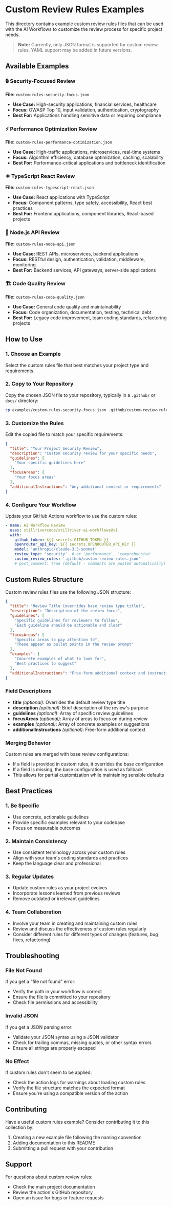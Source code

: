 # Custom Review Rules Examples

This directory contains example custom review rules files that can be used with the AI Workflows to customize the review process for specific project needs.

> **Note:** Currently, only JSON format is supported for custom review rules. YAML support may be added in future versions.

## Available Examples

### 🔒 Security-Focused Review
**File:** `custom-rules-security-focus.json`
- **Use Case:** High-security applications, financial services, healthcare
- **Focus:** OWASP Top 10, input validation, authentication, cryptography
- **Best For:** Applications handling sensitive data or requiring compliance

### ⚡ Performance Optimization Review
**File:** `custom-rules-performance-optimization.json`
- **Use Case:** High-traffic applications, microservices, real-time systems
- **Focus:** Algorithm efficiency, database optimization, caching, scalability
- **Best For:** Performance-critical applications and bottleneck identification

### ⚛️ TypeScript React Review
**File:** `custom-rules-typescript-react.json`
- **Use Case:** React applications with TypeScript
- **Focus:** Component patterns, type safety, accessibility, React best practices
- **Best For:** Frontend applications, component libraries, React-based projects

### 🚀 Node.js API Review
**File:** `custom-rules-node-api.json`
- **Use Case:** REST APIs, microservices, backend applications
- **Focus:** RESTful design, authentication, validation, middleware, monitoring
- **Best For:** Backend services, API gateways, server-side applications

### 🏗️ Code Quality Review
**File:** `custom-rules-code-quality.json`
- **Use Case:** General code quality and maintainability
- **Focus:** Code organization, documentation, testing, technical debt
- **Best For:** Legacy code improvement, team coding standards, refactoring projects

## How to Use

### 1. Choose an Example
Select the custom rules file that best matches your project type and requirements.

### 2. Copy to Your Repository
Copy the chosen JSON file to your repository, typically in a `.github/` or `docs/` directory:

```bash
cp examples/custom-rules-security-focus.json .github/custom-review-rules.json
```

### 3. Customize the Rules
Edit the copied file to match your specific requirements:

```json
{
  "title": "Your Project Security Review",
  "description": "Custom security review for your specific needs",
  "guidelines": [
    "Your specific guidelines here"
  ],
  "focusAreas": [
    "Your focus areas"
  ],
  "additionalInstructions": "Any additional context or requirements"
}
```

### 4. Configure Your Workflow
Update your GitHub Actions workflow to use the custom rules:

```yaml
- name: AI Workflow Review
  uses: stillrivercode/stillriver-ai-workflows@v1
  with:
    github_token: ${{ secrets.GITHUB_TOKEN }}
    openrouter_api_key: ${{ secrets.OPENROUTER_API_KEY }}
    model: 'anthropic/claude-3.5-sonnet'
    review_type: 'security'  # or 'performance', 'comprehensive'
    custom_review_rules: '.github/custom-review-rules.json'
    # post_comment: true (default - comments are posted automatically)
```

## Custom Rules Structure

Custom review rules files use the following JSON structure:

```json
{
  "title": "Review Title (overrides base review type title)",
  "description": "Description of the review focus",
  "guidelines": [
    "Specific guidelines for reviewers to follow",
    "Each guideline should be actionable and clear"
  ],
  "focusAreas": [
    "Specific areas to pay attention to",
    "These appear as bullet points in the review prompt"
  ],
  "examples": [
    "Concrete examples of what to look for",
    "Best practices to suggest"
  ],
  "additionalInstructions": "Free-form additional context and instructions"
}
```

### Field Descriptions

- **title** *(optional)*: Overrides the default review type title
- **description** *(optional)*: Brief description of the review's purpose
- **guidelines** *(optional)*: Array of specific review guidelines
- **focusAreas** *(optional)*: Array of areas to focus on during review
- **examples** *(optional)*: Array of concrete examples or suggestions
- **additionalInstructions** *(optional)*: Free-form additional context

### Merging Behavior

Custom rules are merged with base review configurations:
- If a field is provided in custom rules, it overrides the base configuration
- If a field is missing, the base configuration is used as fallback
- This allows for partial customization while maintaining sensible defaults

## Best Practices

### 1. Be Specific
- Use concrete, actionable guidelines
- Provide specific examples relevant to your codebase
- Focus on measurable outcomes

### 2. Maintain Consistency
- Use consistent terminology across your custom rules
- Align with your team's coding standards and practices
- Keep the language clear and professional

### 3. Regular Updates
- Update custom rules as your project evolves
- Incorporate lessons learned from previous reviews
- Remove outdated or irrelevant guidelines

### 4. Team Collaboration
- Involve your team in creating and maintaining custom rules
- Review and discuss the effectiveness of custom rules regularly
- Consider different rules for different types of changes (features, bug fixes, refactoring)

## Troubleshooting

### File Not Found
If you get a "file not found" error:
- Verify the path in your workflow is correct
- Ensure the file is committed to your repository
- Check file permissions and accessibility

### Invalid JSON
If you get a JSON parsing error:
- Validate your JSON syntax using a JSON validator
- Check for trailing commas, missing quotes, or other syntax errors
- Ensure all strings are properly escaped

### No Effect
If custom rules don't seem to be applied:
- Check the action logs for warnings about loading custom rules
- Verify the file structure matches the expected format
- Ensure you're using a compatible version of the action

## Contributing

Have a useful custom rules example? Consider contributing it to this collection by:
1. Creating a new example file following the naming convention
2. Adding documentation to this README
3. Submitting a pull request with your contribution

## Support

For questions about custom review rules:
- Check the main project documentation
- Review the action's GitHub repository
- Open an issue for bugs or feature requests
